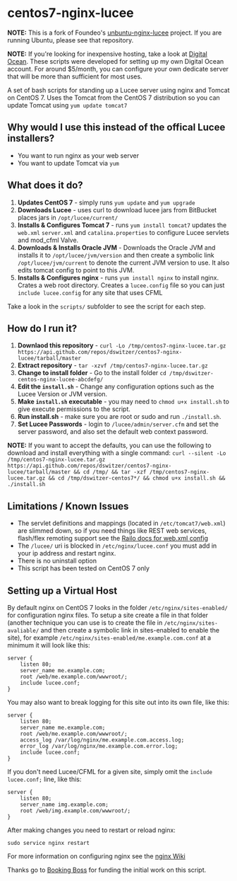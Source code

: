 centos7-nginx-lucee
==================

**NOTE:** This is a fork of Foundeo's [unbuntu-nginx-lucee](https://github.com/foundeo/ubuntu-nginx-lucee) project. If you are running Ubuntu, please see that repository.

**NOTE:** If you're looking for inexpensive hosting, take a look at [Digital Ocean](http://www.digitalocean.com/?refcode=1eaf07b6bf2e). These scripts were developed for setting up my own Digital Ocean account. For around $5/month, you can configure your own dedicate server that will be more than sufficient for most uses.


A set of bash scripts for standing up a Lucee server using nginx and Tomcat on CentOS 7. Uses the
Tomcat from the CentOS 7 distribution so you can update Tomcat using `yum update tomcat7`

Why would I use this instead of the offical Lucee installers?
-------------------------------------------------------------

* You want to run nginx as your web server
* You want to update Tomcat via `yum`

What does it do?
----------------

1. **Updates CentOS 7** - simply runs `yum update` and `yum upgrade`
2. **Downloads Lucee** - uses curl to download lucee jars from BitBucket places jars in `/opt/lucee/current/`
3. **Installs & Configures Tomcat 7** - runs `yum install tomcat7` updates the `web.xml` `server.xml` and `catalina.properties` to configure Lucee servlets and mod_cfml Valve.
4. **Downloads & Installs Oracle JVM** - Downloads the Oracle JVM and installs it to `/opt/lucee/jvm/version` and then create a symbolic link `/opt/lucee/jvm/current` to denote the current JVM version to use. It also edits tomcat config to point to this JVM.
5. **Installs & Configures nginx** - runs `yum install nginx` to install nginx. Crates a web root directory. Creates a `lucee.config` file so you can just `include lucee.config` for any site that uses CFML

Take a look in the `scripts/` subfolder to see the script for each step.

How do I run it?
----------------

1. **Downlaod this repository** - `curl -Lo /tmp/centos7-nginx-lucee.tar.gz https://api.github.com/repos/dswitzer/centos7-nginx-lucee/tarball/master`
2. **Extract repository** - `tar -xzvf /tmp/centos7-nginx-lucee.tar.gz`
3. **Change to install folder** - Go to the install folder `cd /tmp/dswitzer-centos-nginx-lucee-abcdefg/`
4. **Edit the `install.sh`** - Change any configuration options such as the Lucee Version or JVM version.
5. **Make `install.sh` executable** - you may need to `chmod u+x install.sh` to give execute permissions to the script.
6. **Run install.sh** - make sure you are root or sudo and run `./install.sh`.
7. **Set Lucee Passwords** - login to `/lucee/admin/server.cfm` and set the server password, and also set the default web context password.

**NOTE:** If you want to accept the defaults, you can use the following to download and install everything with a single command:
`curl --silent -Lo /tmp/centos7-nginx-lucee.tar.gz https://api.github.com/repos/dswitzer/centos7-nginx-lucee/tarball/master && cd /tmp/ && tar -xzf /tmp/centos7-nginx-lucee.tar.gz && cd /tmp/dswitzer-centos7*/ && chmod u+x install.sh && ./install.sh`

Limitations / Known Issues
--------------------------

* The servlet definitions and mappings (located in `/etc/tomcat7/web.xml`) are slimmed down, so if you need things like REST web services, flash/flex remoting support see the [Railo docs for web.xml config](https://github.com/getrailo/railo/wiki/Configuration:web.xml)
* The `/lucee/` uri is blocked in `/etc/nginx/lucee.conf` you must add in your ip address and restart nginx.
* There is no uninstall option
* This script has been tested on CentOS 7 only


Setting up a Virtual Host
-------------------------

By default nginx on CentOS 7 looks in the folder `/etc/nginx/sites-enabled/` for configuration nginx files. To setup a site create a file in that folder (another technique you can use is to create the file in `/etc/nginx/sites-avaliable/` and then create a symbolic link in sites-enabled to enable the site), for example `/etc/nginx/sites-enabled/me.example.com.conf` at a minimum it will look like this:

	server {
		listen 80;
		server_name me.example.com;
		root /web/me.example.com/wwwroot/;
		include lucee.conf;
	}

You may also want to break logging for this site out into its own file, like this:

	server {
		listen 80;
		server_name me.example.com;
		root /web/me.example.com/wwwroot/;
		access_log /var/log/nginx/me.example.com.access.log;
		error_log /var/log/nginx/me.example.com.error.log;
		include lucee.conf;
	}

If you don't need Lucee/CFML for a given site, simply omit the `include lucee.conf;` line, like this:

	server {
		listen 80;
		server_name img.example.com;
		root /web/img.example.com/wwwroot/;
	}

After making changes you need to restart or reload nginx:

	sudo service nginx restart

For more information on configuring nginx see the [nginx Wiki](http://wiki.nginx.org/Configuration)

Thanks go to [Booking Boss](http://www.bookingboss.com/) for funding the initial work on this script.
